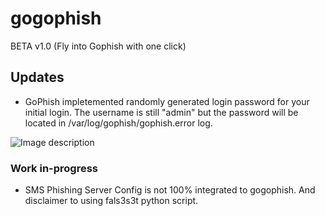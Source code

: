# gogophish

BETA v1.0 (Fly into Gophish with one click)

## Updates
* GoPhish impletemented randomly generated login password for your initial login. The username is still "admin" but the password will be located in /var/log/gophish/gophish.error log. 

![Image description](https://github.com/bigb0sss/gogophish/blob/master/gogophish_beta.png)

### Work in-progress
* SMS Phishing Server Config is not 100% integrated to gogophish. And disclaimer to using fals3s3t python script.
